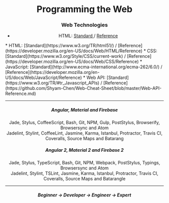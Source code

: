 <h1 align="center"> Programming the Web </h1>

<h3 align="center"> Web Technologies </h3>
<ul align="center">
  <li>
    HTML: 
      <a href="https://www.w3.org/TR/html51/"> Standard </a> / 
      <a href="https://developer.mozilla.org/en-US/docs/Web/HTML/Reference"> Reference </a>
  </li>
</ul>
* HTML: [Standard](https://www.w3.org/TR/html51/) / [Reference](https://developer.mozilla.org/en-US/docs/Web/HTML/Reference)
* CSS: [Standard](https://www.w3.org/Style/CSS/current-work) / [Reference](https://developer.mozilla.org/en-US/docs/Web/CSS/Reference)
* JavaScript: [Standard](http://www.ecma-international.org/ecma-262/6.0/) / [Reference](https://developer.mozilla.org/en-US/docs/Web/JavaScript/Reference)
* Web API: [Standard](https://www.w3.org/TR/#tr_Javascript_APIs) / [Reference](https://github.com/Shyam-Chen/Web-Cheat-Sheet/blob/master/Web-API-Reference.md)

***

<div align="center">
  <h5> Angular, Material and Firebase </h5>
  <p>
    Jade, Stylus, CoffeeScript, Bash, Git, NPM, Gulp, PostStylus, Browserify, Browsersync and Atom<br>
    Jadelint, Stylint, CoffeeLint, Jasmine, Karma, Istanbul, Protractor, Travis CI, Coveralls, Source Maps and Batarang
  </p>
  <h5> Angular 2, Material 2 and Firebase 2 </h5>
  <p>
    Jade, Stylus, TypeScript, Bash, Git, NPM, Webpack, PostStylus, Typings, Browsersync and Atom<br>
    Jadelint, Stylint, TSLint, Jasmine, Karma, Istanbul, Protractor, Travis CI, Coveralls, Source Maps and Batarangle
  </p>
</div>

***

<h5 align="center"> Beginner → Developer → Engineer → Expert </h5>
